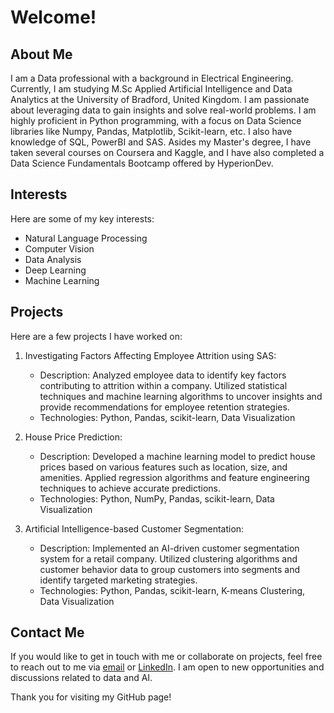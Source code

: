 # Welcome!


## About Me

I am a Data professional with a background in Electrical Engineering. Currently, I am studying M.Sc Applied Artificial Intelligence and Data Analytics at the University of Bradford, United Kingdom. I am passionate about leveraging data to gain insights and solve real-world problems. I am highly proficient in Python programming, with a focus on Data Science libraries like Numpy, Pandas, Matplotlib, Scikit-learn, etc. I also have knowledge of SQL, PowerBI and SAS. Asides my Master's degree, I have taken several courses on Coursera and Kaggle, and I have also completed a Data Science Fundamentals Bootcamp offered by HyperionDev.

## Interests

Here are some of my key interests:

- Natural Language Processing
- Computer Vision
- Data Analysis
- Deep Learning
- Machine Learning

## Projects

Here are a few projects I have worked on:

1. Investigating Factors Affecting Employee Attrition using SAS:
   - Description: Analyzed employee data to identify key factors contributing to attrition within a company. Utilized statistical techniques and machine learning algorithms to uncover insights and provide recommendations for employee retention strategies.
   - Technologies: Python, Pandas, scikit-learn, Data Visualization

2. House Price Prediction:
   - Description: Developed a machine learning model to predict house prices based on various features such as location, size, and amenities. Applied regression algorithms and feature engineering techniques to achieve accurate predictions.
   - Technologies: Python, NumPy, Pandas, scikit-learn, Data Visualization

3. Artificial Intelligence-based Customer Segmentation:
   - Description: Implemented an AI-driven customer segmentation system for a retail company. Utilized clustering algorithms and customer behavior data to group customers into segments and identify targeted marketing strategies.
   - Technologies: Python, Pandas, scikit-learn, K-means Clustering, Data Visualization

## Contact Me

If you would like to get in touch with me or collaborate on projects, feel free to reach out to me via [email](mailto:adenaikeolusegun@yahoo.com) or [LinkedIn](https://www.linkedin.com/in/olusegun-adenaike/). I am open to new opportunities and discussions related to data and AI.

Thank you for visiting my GitHub page!

